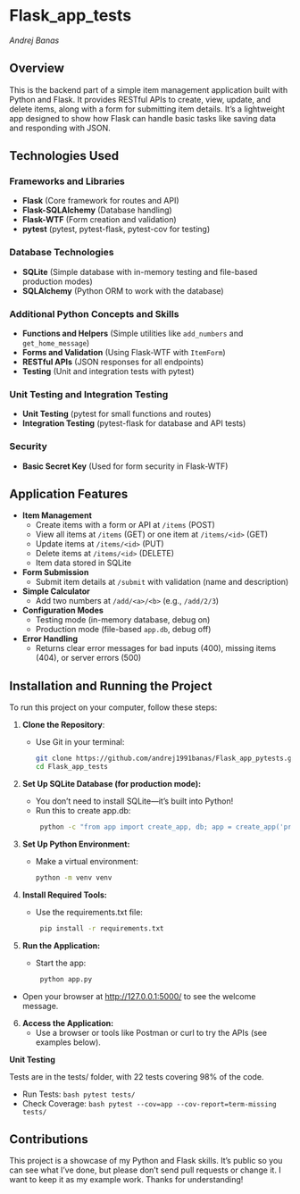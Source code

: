 # Flask_app_tests
*Andrej Banas*

## Overview
This is the backend part of a simple item management application built with Python and Flask. It provides RESTful APIs to create, view, update, and delete items, along with a form for submitting item details. It’s a lightweight app designed to show how Flask can handle basic tasks like saving data and responding with JSON.

## Technologies Used

### Frameworks and Libraries
- **Flask** (Core framework for routes and API)
- **Flask-SQLAlchemy** (Database handling)
- **Flask-WTF** (Form creation and validation)
- **pytest** (pytest, pytest-flask, pytest-cov for testing)

### Database Technologies
- **SQLite** (Simple database with in-memory testing and file-based production modes)
- **SQLAlchemy** (Python ORM to work with the database)

### Additional Python Concepts and Skills
- **Functions and Helpers** (Simple utilities like `add_numbers` and `get_home_message`)
- **Forms and Validation** (Using Flask-WTF with `ItemForm`)
- **RESTful APIs** (JSON responses for all endpoints)
- **Testing** (Unit and integration tests with pytest)

### Unit Testing and Integration Testing
- **Unit Testing** (pytest for small functions and routes)
- **Integration Testing** (pytest-flask for database and API tests)

### Security
- **Basic Secret Key** (Used for form security in Flask-WTF)

## Application Features
- **Item Management**
  - Create items with a form or API at `/items` (POST)
  - View all items at `/items` (GET) or one item at `/items/<id>` (GET)
  - Update items at `/items/<id>` (PUT)
  - Delete items at `/items/<id>` (DELETE)
  - Item data stored in SQLite
- **Form Submission**
  - Submit item details at `/submit` with validation (name and description)
- **Simple Calculator**
  - Add two numbers at `/add/<a>/<b>` (e.g., `/add/2/3`)
- **Configuration Modes**
  - Testing mode (in-memory database, debug on)
  - Production mode (file-based `app.db`, debug off)
- **Error Handling**
  - Returns clear error messages for bad inputs (400), missing items (404), or server errors (500)

## Installation and Running the Project
To run this project on your computer, follow these steps:

1. **Clone the Repository**:
   - Use Git in your terminal:
     ```bash
     git clone https://github.com/andrej1991banas/Flask_app_pytests.git
     cd Flask_app_tests

2. **Set Up SQLite Database (for production mode):**
   - You don’t need to install SQLite—it’s built into Python!
   - Run this to create app.db:
     ```bash
      python -c "from app import create_app, db; app = create_app('production'); with app.app_context(): db.create_all()"
     ```

3. **Set Up Python Environment:**
   - Make a virtual environment:
     ``` bash
     python -m venv venv
        ```
4. **Install Required Tools:**
   - Use the requirements.txt file:
      ```bash
       pip install -r requirements.txt
      ```
5. **Run the Application:**
   - Start the app:
     ``` bash
      python app.py
     ```
  - Open your browser at http://127.0.0.1:5000/ to see the welcome message.

6. **Access the Application:**
   - Use a browser or tools like Postman or curl to try the APIs (see examples below).

**Unit Testing**

Tests are in the tests/ folder, with 22 tests covering 98% of the code.
  - Run Tests:
``` bash pytest tests/ ```
  - Check Coverage:
```bash pytest --cov=app --cov-report=term-missing tests/ ```

## Contributions

This project is a showcase of my Python and Flask skills. It’s public so you can see what I’ve done, but please don’t send pull requests or change it. I want to keep it as my example work. Thanks for understanding!









